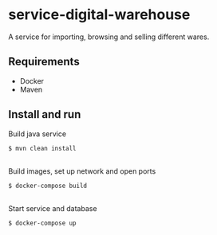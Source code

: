 # service-digital-warehouse
A service for importing, browsing and selling different wares.

## Requirements
- Docker
- Maven

## Install and run
Build java service
```bash
$ mvn clean install
```
## 
Build images, set up network and open ports
```bash
$ docker-compose build
```
## 
Start service and database
```bash
$ docker-compose up
```